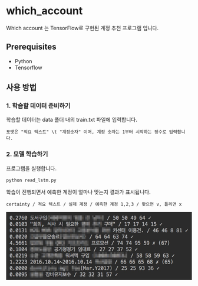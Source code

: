 # which_account

Which account 는 TensorFlow로 구현된 계정 추천 프로그램 입니다.

## Prerequisites

- Python
- Tensorflow

## 사용 방법

### 1. 학습할 데이터 준비하기

학습할 데이터는 data 폴더 내의 train.txt 파일에 입력합니다.

    포맷은 "적요 텍스트" \t "계정숫자" 이며, 계정 숫자는 1부터 시작하는 정수로 입력합니다.

### 2. 모델 학습하기

프로그램을 실행합니다.

    python read_lstm.py

학습이 진행되면서 예측한 계정이 얼마나 맞는지 결과가 표시됩니다.

    certainty / 적요 텍스트 / 실제 계정 / 예측한 계정 1,2,3 / 맞으면 v, 틀리면 x

![result](./assets/result.jpg)